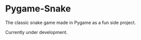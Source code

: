 # Pygame-Snake
The classic snake game made in Pygame as a fun side project.

Currently under development.

